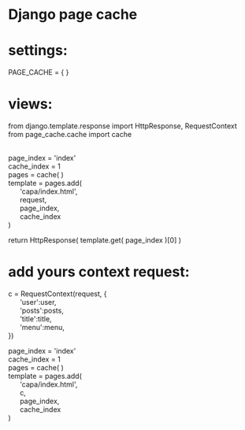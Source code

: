 # Django page cache #

# settings:

PAGE_CACHE = { }

# views:

from django.template.response import HttpResponse, RequestContext<br>
from page_cache.cache import cache<br><br>


page_index = 'index'<br>
cache_index = 1<br>
pages = cache( )<br>
template = pages.add(<br>
&nbsp;&nbsp;&nbsp;&nbsp;&nbsp;&nbsp;'capa/index.html',<br>
&nbsp;&nbsp;&nbsp;&nbsp;&nbsp;&nbsp;request,<br>
&nbsp;&nbsp;&nbsp;&nbsp;&nbsp;&nbsp;page_index,<br>
&nbsp;&nbsp;&nbsp;&nbsp;&nbsp;&nbsp;cache_index<br>
)

return HttpResponse( template.get( page_index )[0] )
    
# add yours context request:    

c = RequestContext(request, {<br>
&nbsp;&nbsp;&nbsp;&nbsp;&nbsp;&nbsp;'user':user,<br>
&nbsp;&nbsp;&nbsp;&nbsp;&nbsp;&nbsp;'posts':posts,<br>
&nbsp;&nbsp;&nbsp;&nbsp;&nbsp;&nbsp;'title':title,<br>
&nbsp;&nbsp;&nbsp;&nbsp;&nbsp;&nbsp;'menu':menu,<br>
 })<br>

page_index = 'index'<br>
cache_index = 1<br>
pages = cache( )<br>
template = pages.add(<br>
&nbsp;&nbsp;&nbsp;&nbsp;&nbsp;&nbsp;'capa/index.html',<br>
&nbsp;&nbsp;&nbsp;&nbsp;&nbsp;&nbsp;c,<br>
&nbsp;&nbsp;&nbsp;&nbsp;&nbsp;&nbsp;page_index,<br>
&nbsp;&nbsp;&nbsp;&nbsp;&nbsp;&nbsp;cache_index<br>
)<br>

